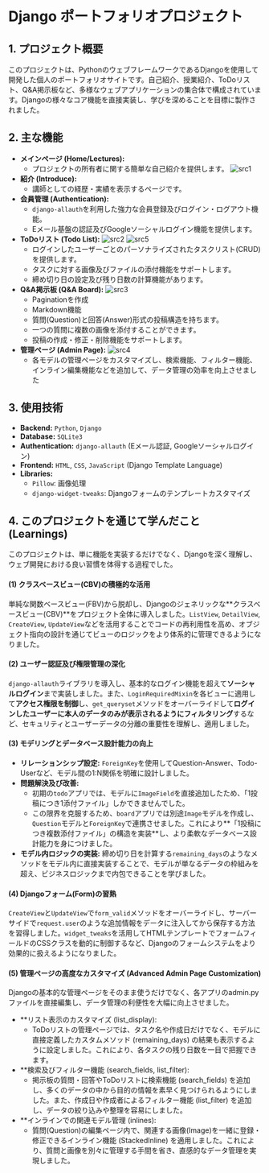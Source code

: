 # Django ポートフォリオプロジェクト

## 1. プロジェクト概要

このプロジェクトは、PythonのウェブフレームワークであるDjangoを使用して開発した個人のポートフォリオサイトです。自己紹介、授業紹介、ToDoリスト、Q&A掲示板など、多様なウェブアプリケーションの集合体で構成されています。Djangoの様々なコア機能を直接実装し、学びを深めることを目標に製作されました。

## 2. 主な機能

*   **メインページ (Home/Lectures):**
    *   プロジェクトの所有者に関する簡単な自己紹介を提供します。
![src1](https://github.com/user-attachments/assets/7c6781e9-bbeb-4b93-8c5b-72c821e5d9ee)
*   **紹介 (Introduce):**
    *   講師としての経歴・実績を表示するページです。
*   **会員管理 (Authentication):**
    *   `django-allauth`を利用した強力な会員登録及びログイン・ログアウト機能。
    *   Eメール基盤の認証及びGoogleソーシャルログイン機能を提供します。
*   **ToDoリスト (Todo List):**
![src2](https://github.com/user-attachments/assets/5a250f40-feaf-4249-8d88-238c0ed11327)
![src5](https://github.com/user-attachments/assets/509563d2-f18e-49a7-a1b4-4e70f542bf03)
    *   ログインしたユーザーごとのパーソナライズされたタスクリスト(CRUD)を提供します。
    *   タスクに対する画像及びファイルの添付機能をサポートします。
    *   締め切り日の設定及び残り日数の計算機能があります。
*   **Q&A掲示板 (Q&A Board):**
![src3](https://github.com/user-attachments/assets/ed451c0b-352a-4d08-a654-5b565d92f911)
    *   Paginationを作成
    *   Markdown機能
    *   質問(Question)と回答(Answer)形式の投稿構造を持ちます。
    *   一つの質問に複数の画像を添付することができます。
    *   投稿の作成・修正・削除機能をサポートします。
*   **管理ページ (Admin Page):**
![src4](https://github.com/user-attachments/assets/7e2d61ee-e126-4cd6-a24d-40e9b7722a22)
    *   各モデルの管理ページをカスタマイズし、検索機能、フィルター機能、インライン編集機能などを追加して、データ管理の効率を向上させました


## 3. 使用技術

*   **Backend:** `Python`, `Django`
*   **Database:** `SQLite3`
*   **Authentication:** `django-allauth` (Eメール認証, Googleソーシャルログイン)
*   **Frontend:** `HTML`, `CSS`, `JavaScript` (Django Template Language)
*   **Libraries:**
    *   `Pillow`: 画像処理
    *   `django-widget-tweaks`: Djangoフォームのテンプレートカスタマイズ

## 4. このプロジェクトを通じて学んだこと (Learnings)

このプロジェクトは、単に機能を実装するだけでなく、Djangoを深く理解し、ウェブ開発における良い習慣を体得する過程でした。

#### **(1) クラスベースビュー(CBV)の積極的な活用**
単純な関数ベースビュー(FBV)から脱却し、Djangoのジェネリックな**クラスベースビュー(CBV)**をプロジェクト全体に導入しました。`ListView`, `DetailView`, `CreateView`, `UpdateView`などを活用することでコードの再利用性を高め、オブジェクト指向の設計を通じてビューのロジックをより体系的に管理できるようになりました。

#### **(2) ユーザー認証及び権限管理の深化**
`django-allauth`ライブラリを導入し、基本的なログイン機能を超えて**ソーシャルログイン**まで実装しました。また、`LoginRequiredMixin`を各ビューに適用して**アクセス権限を制御**し、`get_queryset`メソッドをオーバーライドして**ログインしたユーザーに本人のデータのみが表示されるようにフィルタリング**するなど、セキュリティとユーザーデータの分離の重要性を理解し、適用しました。

#### **(3) モデリングとデータベース設計能力の向上**
*   **リレーションシップ設定:** `ForeignKey`を使用してQuestion-Answer、Todo-Userなど、モデル間の1:N関係を明確に設計しました。
*   **問題解決及び改善:**
    *   初期の`todo`アプリでは、モデルに`ImageField`を直接追加したため、「1投稿につき1添付ファイル」しかできませんでした。
    *   この限界を克服するため、`board`アプリでは別途`Image`モデルを作成し、`Question`モデルと`ForeignKey`で連携させました。これにより**「1投稿につき複数添付ファイル」の構造を実装**し、より柔軟なデータベース設計能力を身につけました。
*   **モデル内ロジックの実装:** 締め切り日を計算する`remaining_days`のようなメソッドをモデル内に直接実装することで、モデルが単なるデータの枠組みを超え、ビジネスロジックまで内包できることを学びました。

#### **(4) Djangoフォーム(Form)の習熟**
`CreateView`と`UpdateView`で`form_valid`メソッドをオーバーライドし、サーバーサイドで`request.user`のような追加情報をデータに注入してから保存する方法を習得しました。`widget_tweaks`を活用してHTMLテンプレートでフォームフィールドのCSSクラスを動的に制御するなど、Djangoのフォームシステムをより効果的に扱えるようになりました。

#### **(5) 管理ページの高度なカスタマイズ (Advanced Admin Page Customization)**
Djangoの基本的な管理ページをそのまま使うだけでなく、各アプリのadmin.pyファイルを直接編集し、データ管理の利便性を大幅に向上させました。
*   **リスト表示のカスタマイズ (list_display):
    *  ToDoリストの管理ページでは、タスク名や作成日だけでなく、モデルに直接定義したカスタムメソッド (remaining_days) の結果も表示するように設定しました。これにより、各タスクの残り日数を一目で把握できます。
*   **検索及びフィルター機能 (search_fields, list_filter):
    *  掲示板の質問・回答やToDoリストに検索機能 (search_fields) を追加し、多くのデータの中から目的の情報を素早く見つけられるようにしました。また、作成日や作成者によるフィルター機能 (list_filter) を追加し、データの絞り込みや整理を容易にしました。
*   **インラインでの関連モデル管理 (inlines):
    *  質問(Question)の編集ページ内で、関連する画像(Image)を一緒に登録・修正できるインライン機能 (StackedInline) を適用しました。これにより、質問と画像を別々に管理する手間を省き、直感的なデータ管理を実現しました。
